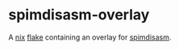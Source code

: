 # spimdisasm-overlay

A [nix](https://en.wikipedia.org/wiki/Nix_(package_manager))
[flake](https://nixos.wiki/wiki/Flakes) containing an overlay for
[spimdisasm](https://github.com/Decompollaborate/spimdisasm).